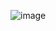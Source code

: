 ![image](https://github.com/AlinaEfremova00/PracticeHW1/assets/144144248/4989181e-f39c-4442-b0c7-d8d823a6e8f4)
